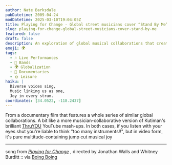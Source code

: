 ```yaml
---
author: Nate Barksdale
pubDatetime: 2009-04-24
modDatetime: 2025-03-10T19:04:05Z
title: Playing for Change - Global street musicians cover “Stand By Me”
slug: playing-for-change-global-street-musicians-cover-stand-by-me
featured: false
draft: false
description: An exploration of global musical collaborations that create vibrant, diverse soundscapes.
emoji: 🌍
tags:
  - 🎶 Live Performances
  - 🎤 Bands
  - 🌍 Globalization
  - 🎥 Documentaries
  - 🌞 Leisure
haiku: |
  Diverse voices sing,  
  Music linking us as one,  
  Joy in every strum.
coordinates: [34.0522, -118.2437]
---
```


From a documentary film that features a whole series of similar global collaborations. A bit like a more musician-collaborative version of Kutiman's brilliant [ThruYOU](http://thru-you.com/#/videos/1/) YouTube mash-ups. In both cases, if you listen with your eyes shut you're liable to think "too many instruments!!", but in video form, it's pure multitude-containing jump cut musical joy

---

song from _[Playing for Change](http://web.archive.org/web/20090309030551/http://www.playingforchange.com:80/pop2.html)_ , directed by Jonathan Walls and Whitney Burditt :: via [Boing Boing](http://web.archive.org/web/20210505143826/https://boingboing.net/2009/04/22/musicians-around-the.html)
